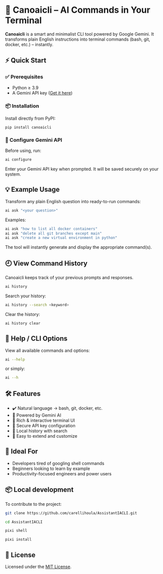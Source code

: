 # 🧠 Canoaicli – AI Commands in Your Terminal

**Canoaicli** is a smart and minimalist CLI tool powered by Google Gemini. It transforms plain English instructions into terminal commands (bash, git, docker, etc.) – instantly.

## ⚡️ Quick Start

### ✅ Prerequisites

- Python ≥ 3.9
- A Gemini API key ([Get it here](https://makersuite.google.com/app/apikey))

### 📦 Installation

Install directly from PyPI:

```bash
pip install canoaicli
```

### 🔐 Configure Gemini API

Before using, run:

```bash
ai configure
```

Enter your Gemini API key when prompted. It will be saved securely on your system.

## 💡 Example Usage

Transform any plain English question into ready-to-run commands:

```bash
ai ask "<your question>"
```

Examples:

```bash
ai ask "how to list all docker containers"
ai ask "delete all git branches except main"
ai ask "create a new virtual environment in python"
```

The tool will instantly generate and display the appropriate command(s).

## 🕘 View Command History

Canoaicli keeps track of your previous prompts and responses.

```bash
ai history
```

Search your history:

```bash
ai history --search <keyword>
```

Clear the history:

```bash
ai history clear
```

## 📖 Help / CLI Options

View all available commands and options:

```bash
ai --help
```

or simply:

```bash
ai --h
```

## 🛠️ Features

- ✔️ Natural language → bash, git, docker, etc.
- 🧠 Powered by Gemini AI
- 🎨 Rich & interactive terminal UI
- 🔐 Secure API key configuration
- 📜 Local history with search
- 🧩 Easy to extend and customize

## 🤖 Ideal For

- Developers tired of googling shell commands
- Beginners looking to learn by example
- Productivity-focused engineers and power users

## 📦 Local development

To contribute to the project:

```bash
git clone https://github.com/carellihoula/AssistantIACLI.git
```

```bash
cd AssistantIACLI
```

```bash
pixi shell
```

```bash
pixi install
```

## 📄 License

Licensed under the [MIT License](https://github.com/carellihoula/AssistantIACLI/blob/master/LICENSE).
